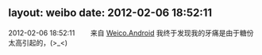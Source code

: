 layout: weibo
date: 2012-02-06 18:52:11
---
<meta name="referrer" content="no-referrer" />

2012-02-06 18:52:11  &nbsp;&nbsp;&nbsp;&nbsp;&nbsp;&nbsp; 来自 <a href="http://app.weibo.com/t/feed/l4RWD" rel="nofollow">Weico.Android</a>
我终于发现我的牙痛是由于糖份太高引起的，(>_<) ​​​
